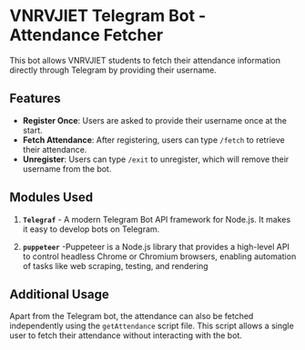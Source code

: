 # VNRVJIET Telegram Bot - Attendance Fetcher

This bot allows VNRVJIET students to fetch their attendance information directly through Telegram by providing their username.

## Features

- **Register Once**: Users are asked to provide their username once at the start.
- **Fetch Attendance**: After registering, users can type `/fetch` to retrieve their attendance.
- **Unregister**: Users can type `/exit` to unregister, which will remove their username from the bot.

## Modules Used

1. **`Telegraf`** - A modern Telegram Bot API framework for Node.js. It makes it easy to develop bots on Telegram.

2. **`puppeteer`** -Puppeteer is a Node.js library that provides a high-level API to control headless Chrome or Chromium browsers, enabling automation of tasks like web scraping, testing, and rendering

## Additional Usage

Apart from the Telegram bot, the attendance can also be fetched independently using the `getAttendance` script file. This script allows a single user to fetch their attendance without interacting with the bot.

